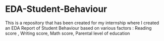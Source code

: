 # EDA-Student-Behaviour
This is a repository that has been created for my internship where I created an EDA Report of Student Behaviour based on various factors : Reading score , Writing score, Math score, Parental level of education
